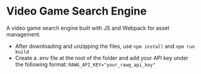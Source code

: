 # Video Game Search Engine
A video game search engine built with JS and Webpack for asset management. 
* After downloading and unzipping the files, use `npm install` and `npm run build`
* Create a .env file at the root of the folder and add your API key under the following format: `RAWG_API_KEY="your_rawg_api_key"`